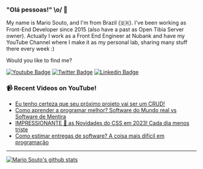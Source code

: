 ### "Olá pessoas!" \o/ 👋

My name is Mario Souto, and I'm from Brazil (🇧🇷). I've been working as Front-End Developer since 2015 (also have a past as Open Tibia Server owner). Actually I work as a Front End Engineer at Nubank and have my YouTube Channel where I make it as my personal lab, sharing many stuff there every week :)

Would you like to find me?

[![Youtube Badge](https://img.shields.io/badge/-Youtube-FF0000?style=flat-square&labelColor=FF0000&logo=youtube&logoColor=white&link=https://youtube.com/c/DevSoutinho)](https://youtube.com/c/DevSoutinho)
[![Twitter Badge](https://img.shields.io/badge/-Twitter-1ca0f1?style=flat-square&labelColor=1ca0f1&logo=twitter&logoColor=white&link=https://twitter.com/omariosouto)](https://twitter.com/omariosouto)
[![Linkedin Badge](https://img.shields.io/badge/-LinkedIn-blue?style=flat-square&logo=Linkedin&logoColor=white&link=https://www.linkedin.com/in/omariosouto)](https://www.linkedin.com/in/omariosouto)

### 📹 Recent Videos on YouTube!

<!-- YOUTUBE:START -->
- [Eu tenho certeza que seu próximo projeto vai ser um CRUD!](https://www.youtube.com/watch?v=DTKrEz6j38o)
- [Como aprender a programar melhor? Software do Mundo real vs Software de Mentira](https://www.youtube.com/watch?v=O_1FKhcBHgA)
- [IMPRESSIONANTE 🤯 as Novidades do CSS em 2023! Cada dia menos triste](https://www.youtube.com/watch?v=knmw1TeInGQ)
- [Como estimar entregas de software? A coisa mais difícil em programação](https://www.youtube.com/watch?v=yexJiT5SbAI)
<!-- YOUTUBE:END -->

____


[![Mario Souto's github stats](https://github-readme-stats.vercel.app/api?username=omariosouto&theme=dark&show_icons=true&count_private=true)](https://github.com/omariosouto)
